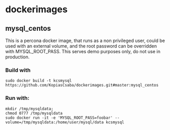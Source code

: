 # dockerimages
## mysql_centos 
This is a percona docker image, that runs as a non privileged user, could be used with an external volume, and the root password can be overridden with MYSQL_ROOT_PASS.
This serves demo purposes only, do not use in production.

### Build with 
```
sudo docker build -t kcsmysql https://github.com/KopiasCsaba/dockerimages.git#master:mysql_centos
```

### Run with:
 ```
mkdir /tmp/mysqldata;
chmod 0777 /tmp/mysqldata
sudo docker run -it -e 'MYSQL_ROOT_PASS=foobar' --volume=/tmp/mysqldata:/home/user/mysql/data kcsmysql
 ```

